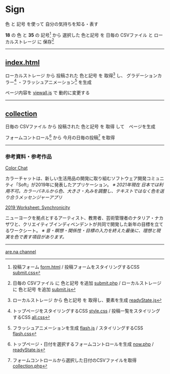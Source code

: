 # Sign
色 と 記号 を使って 自分の気持ちを知る・表す

**18** の 色 と **35** の 記号[^1] から 選択した
色と記号 を 日毎の CSVファイル と ローカルストレージ に 保存[^2]

[^1]: 投稿フォーム [form.html](form.html) / 投稿フォームをスタイリングするCSS [submit.css](css/submit.css)
[^2]: 日毎の CSVファイル に 色と記号 を追加  [submit.php](submit.php) / ローカルストレージ に 色と記号 を追加 [submit.js](js/submit.js)

---

## [index.html](index.html)
ローカルストレージ から 投稿された 色と記号 を 取得[^3] し、
グラデーションカラー[^4] ・フラッシュアニメーション[^5] を生成

ページ内容を [viewall.js](js/viewall.js) で 動的に変更する

[^3]: ローカルストレージ から 色と記号 を 取得し、要素を生成 [readyState.js](js/readyState.js)
[^4]: トップページをスタイリングするCSS [style.css](css/style.css) / 投稿一覧をスタイリングするCSS [all.css](css/all.css)
[^5]: フラッシュアニメーションを生成 [flash.js](js/flash.js) / スタイリングするCSS [flash.css](css/flash.css)

---

## [collection](collection/index.php)
日毎の CSVファイル から 投稿された 色と記号 を 取得 して　ページを生成

フォームコントロール[^6] から 今月の日毎の投稿[^7] を取得

[^6]: トップページ・日付を選択するフォームコントロールを生成 [now.php](collection/now.php) / [readyState.js](collection/readyState.js)
[^7]: フォームコントロールから選択した日付のCSVファイルを取得 [collection.php](collection/collection.php)

***

### 参考資料・参考作品

[Color Chat](https://colorchat.soft.works/)

カラーチャットは、新しい生活用品の開発に取り組むソフトウェア開発コミュニティ「Soft」が2019年に発表したアプリケーション。
*※ 2021年現在 日本では利用不可。カラーパネルから色、大きさ・丸みを調整し、テキストではなく色を送り合うメッセンジャーアプリ*

[2019 Worksheet: Synchronicity](https://thecreativeindependent.com/essays/synchronicity-worksheet/)

ニューヨークを拠点とするアーティスト、教育者、芸術管理者のナタリア・ナカザワと、クリエイティブインディペンデントが共同で開発した新年の目標を立てるワークシート。
*※ 音・瞑想・関係性・目標の入力を終えた最後に、理想と現実を色で表す項目があります。*

***

[are.na channel](https://www.are.na/cc-group/sign-colors-and-symbols)


